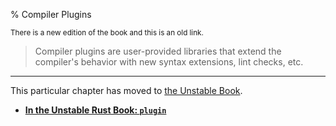 % Compiler Plugins

<small>There is a new edition of the book and this is an old link.</small>

> Compiler plugins are user-provided libraries that extend the compiler's behavior with new syntax extensions, lint checks, etc.

---

This particular chapter has moved to [the Unstable Book][2].

* **[In the Unstable Rust Book: `plugin`][2]**

[2]: ../unstable-book/language-features/plugin.html
